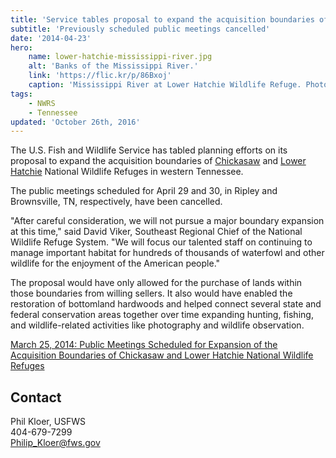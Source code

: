 ```yaml
---
title: 'Service tables proposal to expand the acquisition boundaries of Chickasaw and Lower Hatchie National Wildlife Refuges'
subtitle: 'Previously scheduled public meetings cancelled'
date: '2014-04-23'
hero:
    name: lower-hatchie-mississippi-river.jpg
    alt: 'Banks of the Mississippi River.'
    link: 'https://flic.kr/p/86Bxoj'
    caption: 'Mississippi River at Lower Hatchie Wildlife Refuge. Photo by <a href=\"https://www.flickr.com/photos/rwklose/\" target=\"_blank\">Roland Klose</a> <a href=\"https://creativecommons.org/licenses/by-nd/2.0/\" target=\"_blank\">CC BY-ND 2.0</a>.'
tags:
    - NWRS
    - Tennessee
updated: 'October 26th, 2016'
---
```


The U.S. Fish and Wildlife Service has tabled planning efforts on its proposal to expand the acquisition boundaries of [Chickasaw](http://www.fws.gov/chickasaw/) and [Lower Hatchie](http://www.fws.gov/lowerhatchie/) National Wildlife Refuges in western Tennessee.

The public meetings scheduled for April 29 and 30, in Ripley and Brownsville, TN, respectively, have been cancelled.

"After careful consideration, we will not pursue a major boundary expansion at this time," said David Viker, Southeast Regional Chief of the National Wildlife Refuge System. "We will focus our talented staff on continuing to manage important habitat for hundreds of thousands of waterfowl and other wildlife for the enjoyment of the American people."

The proposal would have only allowed for the purchase of lands within those boundaries from willing sellers. It also would have enabled the restoration of bottomland hardwoods and helped connect several state and federal conservation areas together over time expanding hunting, fishing, and wildlife-related activities like photography and wildlife observation.

[March 25, 2014: Public Meetings Scheduled for Expansion of the Acquisition Boundaries of Chickasaw and Lower Hatchie National Wildlife Refuges](http://www.fws.gov/southeast/news/2014/024.html)

## Contact

Phil Kloer, USFWS  
404-679-7299  
[Philip_Kloer@fws.gov](mailto:Philip_Kloer@fws.gov)
